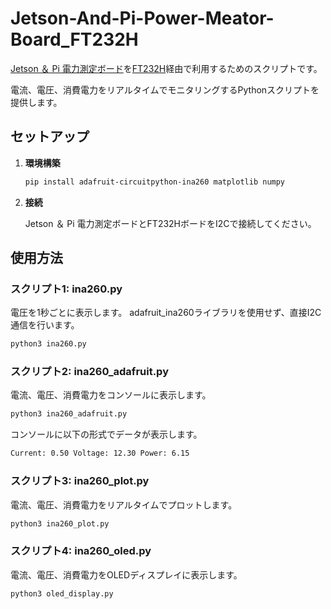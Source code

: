 # Jetson-And-Pi-Power-Meator-Board_FT232H

[Jetson ＆ Pi 電力測定ボード](https://bit-trade-one.co.jp/adjtsb01/)を[FT232H](https://www.adafruit.com/product/2264#technical-details)経由で利用するためのスクリプトです。

電流、電圧、消費電力をリアルタイムでモニタリングするPythonスクリプトを提供します。

## セットアップ

1. **環境構築**

    ```bash
    pip install adafruit-circuitpython-ina260 matplotlib numpy
    ```

2. **接続**

   Jetson ＆ Pi 電力測定ボードとFT232HボードをI2Cで接続してください。

## 使用方法

### スクリプト1: ina260.py

電圧を1秒ごとに表示します。
adafruit_ina260ライブラリを使用せず、直接I2C通信を行います。

```bash
python3 ina260.py
```

### スクリプト2: ina260_adafruit.py

電流、電圧、消費電力をコンソールに表示します。

```bash
python3 ina260_adafruit.py
```

コンソールに以下の形式でデータが表示します。

 ```bash
 Current: 0.50 Voltage: 12.30 Power: 6.15
 ```

### スクリプト3: ina260_plot.py

電流、電圧、消費電力をリアルタイムでプロットします。

```bash
python3 ina260_plot.py
```

### スクリプト4: ina260_oled.py

電流、電圧、消費電力をOLEDディスプレイに表示します。

```bash
python3 oled_display.py
```
